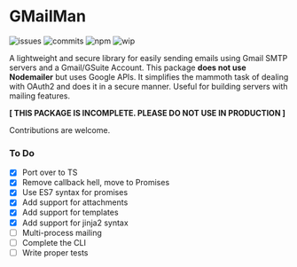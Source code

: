 # GMailMan

![issues](https://img.shields.io/github/issues/zrthxn/gmailman)
![commits](https://img.shields.io/github/last-commit/zrthxn/gmailman)
![npm](https://img.shields.io/npm/v/gmailman)
![wip](https://img.shields.io/badge/dev-working-blue)

A lightweight and secure library for easily sending emails using Gmail SMTP servers and a Gmail/GSuite Account. 
This package **does not use Nodemailer** but uses Google APIs. It simplifies the mammoth task of dealing with OAuth2 
and does it in a secure manner. Useful for building servers with mailing features.

**[ THIS PACKAGE IS INCOMPLETE. PLEASE DO NOT USE IN PRODUCTION ]**

Contributions are welcome.

### To Do

- [x] Port over to TS
- [x] Remove callback hell, move to Promises
- [x] Use ES7 syntax for promises
- [x] Add support for attachments
- [x] Add support for templates
- [x] Add support for jinja2 syntax
- [ ] Multi-process mailing
- [ ] Complete the CLI
- [ ] Write proper tests
